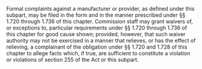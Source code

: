 Formal complaints against a manufacturer or provider, as defined under this subpart, may be filed in the form and in the manner prescribed under §§ 1.720 through 1.736 of this chapter. Commission staff may grant waivers of, or exceptions to, particular requirements under §§ 1.720 through 1.736 of this chapter for good cause shown; provided, however, that such waiver authority may not be exercised in a manner that relieves, or has the effect of relieving, a complainant of the obligation under §§ 1.720 and 1.728 of this chapter to allege facts which, if true, are sufficient to constitute a violation or violations of section 255 of the Act or this subpart.

